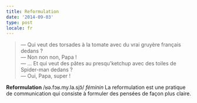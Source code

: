 ```yaml
---
title: Reformulation
date: '2014-09-03'
type: post
locale: fr
---
```


> — Qui veut des torsades à la tomate avec du vrai gruyère français dedans ?  
> — Non non non, Papa !  
> — ... Et qui veut des pâtes au presqu'ketchup avec des toiles de Spider-man dedans ?  
> — Oui, Papa, super !

**Reformulation** /ʁə.fɔʁ.my.la.sjɔ̃/ _féminin_
La reformulation est une pratique de communication qui consiste à formuler des pensées de façon plus claire.
